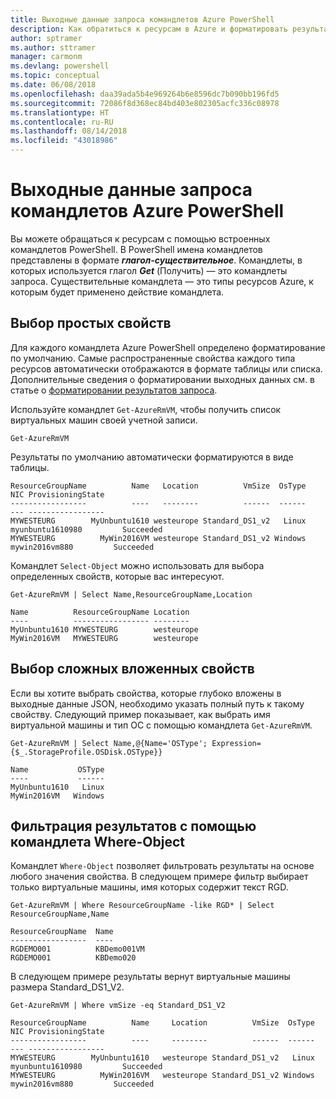 ```yaml
---
title: Выходные данные запроса командлетов Azure PowerShell
description: Как обратиться к ресурсам в Azure и форматировать результаты запроса.
author: sptramer
ms.author: sttramer
manager: carmonm
ms.devlang: powershell
ms.topic: conceptual
ms.date: 06/08/2018
ms.openlocfilehash: daa39ada5b4e969264b6e8596dc7b090bb196fd5
ms.sourcegitcommit: 72086f8d368ec84bd403e802305acfc336c08978
ms.translationtype: HT
ms.contentlocale: ru-RU
ms.lasthandoff: 08/14/2018
ms.locfileid: "43018986"
---
```

# <a name="query-output-of-azure-powershell-cmdlets"></a>Выходные данные запроса командлетов Azure PowerShell

Вы можете обращаться к ресурсам с помощью встроенных командлетов PowerShell. В PowerShell имена командлетов представлены в формате **_глагол-существительное_**. Командлеты, в которых используется глагол **_Get_** (Получить) — это командлеты запроса. Существительные командлета — это типы ресурсов Azure, к которым будет применено действие командлета.

## <a name="select-simple-properties"></a>Выбор простых свойств

Для каждого командлета Azure PowerShell определено форматирование по умолчанию. Самые распространенные свойства каждого типа ресурсов автоматически отображаются в формате таблицы или списка. Дополнительные сведения о форматировании выходных данных см. в статье о [форматировании результатов запроса](formatting-output.md).

Используйте командлет `Get-AzureRmVM`, чтобы получить список виртуальных машин своей учетной записи.

```azurepowershell-interactive
Get-AzureRmVM
```

Результаты по умолчанию автоматически форматируются в виде таблицы.

```output
ResourceGroupName          Name   Location          VmSize  OsType              NIC ProvisioningState
-----------------          ----   --------          ------  ------              --- -----------------
MYWESTEURG        MyUnbuntu1610 westeurope Standard_DS1_v2   Linux myunbuntu1610980         Succeeded
MYWESTEURG          MyWin2016VM westeurope Standard_DS1_v2 Windows   mywin2016vm880         Succeeded
```

Командлет `Select-Object` можно использовать для выбора определенных свойств, которые вас интересуют.

```azurepowershell-interactive
Get-AzureRmVM | Select Name,ResourceGroupName,Location
```

```output
Name          ResourceGroupName Location
----          ----------------- --------
MyUnbuntu1610 MYWESTEURG        westeurope
MyWin2016VM   MYWESTEURG        westeurope
```

## <a name="select-complex-nested-properties"></a>Выбор сложных вложенных свойств

Если вы хотите выбрать свойства, которые глубоко вложены в выходные данные JSON, необходимо указать полный путь к такому свойству. Следующий пример показывает, как выбрать имя виртуальной машины и тип ОС с помощью командлета `Get-AzureRmVM`.

```azurepowershell-interactive
Get-AzureRmVM | Select Name,@{Name='OSType'; Expression={$_.StorageProfile.OSDisk.OSType}}
```

```output
Name           OSType
----           ------
MyUnbuntu1610   Linux
MyWin2016VM   Windows
```

## <a name="filter-results-with-the-where-object-cmdlet"></a>Фильтрация результатов с помощью командлета Where-Object

Командлет `Where-Object` позволяет фильтровать результаты на основе любого значения свойства. В следующем примере фильтр выбирает только виртуальные машины, имя которых содержит текст RGD.

```azurepowershell-interactive
Get-AzureRmVM | Where ResourceGroupName -like RGD* | Select ResourceGroupName,Name
```

```output
ResourceGroupName  Name
-----------------  ----
RGDEMO001          KBDemo001VM
RGDEMO001          KBDemo020
```

В следующем примере результаты вернут виртуальные машины размера Standard_DS1_V2.

```azurepowershell-interactive
Get-AzureRmVM | Where vmSize -eq Standard_DS1_V2
```

```output
ResourceGroupName          Name     Location          VmSize  OsType              NIC ProvisioningState
-----------------          ----     --------          ------  ------              --- -----------------
MYWESTEURG        MyUnbuntu1610   westeurope Standard_DS1_v2   Linux myunbuntu1610980         Succeeded
MYWESTEURG          MyWin2016VM   westeurope Standard_DS1_v2 Windows   mywin2016vm880         Succeeded
```